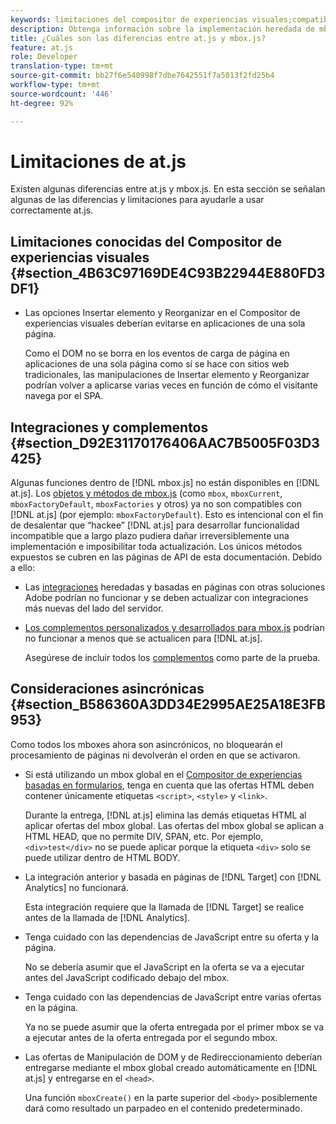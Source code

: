 ```yaml
---
keywords: limitaciones del compositor de experiencias visuales;compatibilidad con exploradores;integraciones;complementos;consideraciones asíncronas
description: Obtenga información sobre la implementación heredada de mbox.js de Adobe Target. Migrar al SDK web de Adobe Experience Platform (AEP Web SDK) o a la versión más reciente de at.js.
title: ¿Cuáles son las diferencias entre at.js y mbox.js?
feature: at.js
role: Developer
translation-type: tm+mt
source-git-commit: bb27f6e540998f7dbe7642551f7a5013f2fd25b4
workflow-type: tm+mt
source-wordcount: '446'
ht-degree: 92%

---
```



# Limitaciones de at.js

Existen algunas diferencias entre at.js y mbox.js. En esta sección se señalan algunas de las diferencias y limitaciones para ayudarle a usar correctamente at.js.

## Limitaciones conocidas del Compositor de experiencias visuales {#section_4B63C97169DE4C93B22944E880FD3DF1}

* Las opciones Insertar elemento y Reorganizar en el Compositor de experiencias visuales deberían evitarse en aplicaciones de una sola página.

   Como el DOM no se borra en los eventos de carga de página en aplicaciones de una sola página como sí se hace con sitios web tradicionales, las manipulaciones de Insertar elemento y Reorganizar podrían volver a aplicarse varias veces en función de cómo el visitante navega por el SPA.

## Integraciones y complementos    {#section_D92E31170176406AAC7B5005F03D3425}

Algunas funciones dentro de [!DNL mbox.js] no están disponibles en [!DNL at.js]. Los [objetos y métodos de mbox.js](/help/c-target/c-visitor-profile/variables-profiles-parameters-methods.md#section_8C78059D15D9452F95636A5640188537) (como `mbox`, `mboxCurrent`, `mboxFactoryDefault`, `mboxFactories` y otros) ya no son compatibles con [!DNL at.js] (por ejemplo: `mboxFactoryDefault`). Esto es intencional con el fin de desalentar que “hackee” [!DNL at.js] para desarrollar funcionalidad incompatible que a largo plazo pudiera dañar irreversiblemente una implementación e imposibilitar toda actualización. Los únicos métodos expuestos se cubren en las páginas de API de esta documentación. Debido a ello:

* Las [integraciones](/help/c-implementing-target/c-implementing-target-for-client-side-web/c-how-atjs-works/target-atjs-integrations.md#concept_C100BC4F073C4B57A608B309D0157B39) heredadas y basadas en páginas con otras soluciones Adobe podrían no funcionar y se deben actualizar con integraciones más nuevas del lado del servidor.
* [Los complementos personalizados y desarrollados para mbox.js](/help/c-implementing-target/c-implementing-target-for-client-side-web/t-mbox-download/c-target-atjs-implementation/target-atjs-plugins.md#concept_F5D4C0A4DACF41409CC42FDD93B13FAF) podrían no funcionar a menos que se actualicen para [!DNL at.js].

   Asegúrese de incluir todos los [complementos](/help/c-implementing-target/c-implementing-target-for-client-side-web/t-mbox-download/c-target-atjs-implementation/target-atjs-plugins.md#concept_F5D4C0A4DACF41409CC42FDD93B13FAF) como parte de la prueba.

## Consideraciones asincrónicas {#section_B586360A3DD34E2995AE25A18E3FB953}

Como todos los mboxes ahora son asincrónicos, no bloquearán el procesamiento de páginas ni devolverán el orden en que se activaron.

* Si está utilizando un mbox global en el [Compositor de experiencias basadas en formularios](/help/c-experiences/experiences.md#section_3643394BD424463C8768F2907DEBCC22), tenga en cuenta que las ofertas HTML deben contener únicamente etiquetas `<script>`, `<style>` y `<link>`.

   Durante la entrega, [!DNL at.js] elimina las demás etiquetas HTML al aplicar ofertas del mbox global. Las ofertas del mbox global se aplican a HTML HEAD, que no permite DIV, SPAN, etc. Por ejemplo, `<div>test</div>` no se puede aplicar porque la etiqueta `<div>` solo se puede utilizar dentro de HTML BODY.

* La integración anterior y basada en páginas de [!DNL Target] con [!DNL Analytics] no funcionará.

   Esta integración requiere que la llamada de [!DNL Target] se realice antes de la llamada de [!DNL Analytics].

* Tenga cuidado con las dependencias de JavaScript entre su oferta y la página.

   No se debería asumir que el JavaScript en la oferta se va a ejecutar antes del JavaScript codificado debajo del mbox.

* Tenga cuidado con las dependencias de JavaScript entre varias ofertas en la página.

   Ya no se puede asumir que la oferta entregada por el primer mbox se va a ejecutar antes de la oferta entregada por el segundo mbox.

* Las ofertas de Manipulación de DOM y de Redireccionamiento deberían entregarse mediante el mbox global creado automáticamente en [!DNL at.js] y entregarse en el `<head>`.

   Una función `mboxCreate()` en la parte superior del `<body>` posiblemente dará como resultado un parpadeo en el contenido predeterminado.

